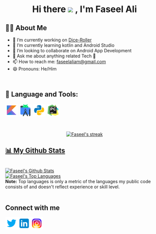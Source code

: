 <h1 align="center">Hi there <img src="https://raw.githubusercontent.com/MartinHeinz/MartinHeinz/master/wave.gif" width="30px"> , I'm Faseel Ali</h1>

## 🙋‍♂️ About Me

- 🔭 I’m currently working on [Dice-Roller](https://github.com/faseelali/Dice-Roller)
- 🌱 I’m currently learning kotlin and Android Studio
- 👯 I’m looking to collaborate on Android App Development
- 💬 Ask me about anything related Tech 🤖
- 📫 How to reach me: faseelaliam@gmail.com
- 😄 Pronouns: He/Him


<br/> 

## 🤖 Language and Tools:

  
<p align="left">
<code><img height="40" src="https://github.com/faseelali/faseelali/blob/27dcd1b39798a39cd810ed8a201c525374edae68/Icons/icons8-kotlin.svg"></code>
<code><img height="40" src="https://github.com/faseelali/faseelali/blob/27dcd1b39798a39cd810ed8a201c525374edae68/Icons/icons8-android-studio.svg"></code> 
<code><img height="40" src="https://github.com/faseelali/faseelali/blob/27dcd1b39798a39cd810ed8a201c525374edae68/Icons/icons8-python.svg"></code>
<code><img height="40" src="https://github.com/faseelali/faseelali/blob/27dcd1b39798a39cd810ed8a201c525374edae68/Icons/icons8-pycharm.svg"></code>

</p>

<br/>

<p align="center">
    <a href="https://github-readme-streak-stats.herokuapp.com/?user=faseelali&theme=black-ice&hide_border=true&stroke=0000&background=060A0CD0">
       <img title="🔥 Get streak stats for your profile" alt="Faseel's streak" src="https://github-readme-streak-stats.herokuapp.com/?user=faseelali&theme=black-ice&hide_border=true&stroke=0000&background=060A0CD0"/>
        
</p>
 
 ## 📊 My Github Stats
 
 
 <br/>
    <a href="https://github-readme-stats.vercel.app/api?username=faseelali&show_icons=true&count_private=true&theme=react&hide_border=true&bg_color=0D1117"><img alt="Faseel's Github Stats" src="https://github-readme-stats.vercel.app/api?username=faseelali&show_icons=true&count_private=true&theme=react&hide_border=true&bg_color=0D1117" /></a>
  <br/>
  <a href="https://github-readme-stats.vercel.app/api/top-langs/?username=faseelali&langs_count=8&count_private=true&layout=compact&theme=react&hide_border=true&bg_color=0D1117"><img alt="Faseel's Top Languages" src="https://github-readme-stats.vercel.app/api/top-langs/?username=faseelali&langs_count=8&count_private=true&layout=compact&theme=react&hide_border=true&bg_color=0D1117" /></a>
  <br/>
  <b>Note:</b> Top languages is only a metric of the languages my public code consists of and doesn't reflect experience or skill level.

<br/>
<br/>
 
  ## Connect with me 
  <p align="left">

<a href="https://twitter.com/iamFaseelAli">
  <img align="left" alt="Faseel Ali | Twitter" width="40px" height="40px" src="https://github.com/faseelali/faseelali/blob/main/Icons/icons8-twitter.svg" />
</a>
<a href="https://www.linkedin.com/in/faseel-ali">
  <img align="left" alt="Faseel Ali | Linkedin" width="40px" height="40px"  src="https://github.com/faseelali/faseelali/blob/main/Icons/icons8-linkedin.svg" />
</a>
<a href="https://www.instagram.com/_faseel___/">
  <img align="left" alt="Faseel Ali | Instagram" width="40px" height="40px"  src="https://github.com/faseelali/faseelali/blob/main/Icons/icons8-instagram.svg" />
</a>
</p>

  <br />
  

